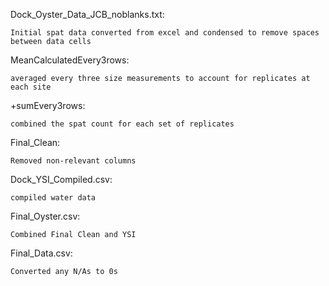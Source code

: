 Dock_Oyster_Data_JCB_noblanks.txt: 

	Initial spat data converted from excel and condensed to remove spaces between data cells
	
MeanCalculatedEvery3rows:

	averaged every three size measurements to account for replicates at each site
	
+sumEvery3rows:

	combined the spat count for each set of replicates
	
Final_Clean:

	Removed non-relevant columns
	
Dock_YSI_Compiled.csv:

	compiled water data
	
Final_Oyster.csv:

	Combined Final Clean and YSI
	
Final_Data.csv:

	Converted any N/As to 0s
